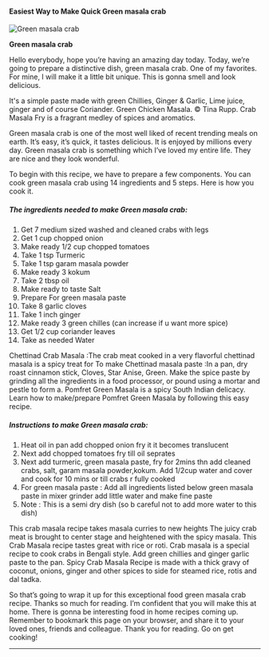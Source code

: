            

#### Easiest Way to Make Quick Green masala crab

![Green masala crab](https://img-global.cpcdn.com/recipes/7031ee2cf555eec1/751x532cq70/green-masala-crab-recipe-main-photo.jpg)

**Green masala crab**

Hello everybody, hope you’re having an amazing day today. Today, we’re going to prepare a distinctive dish, green masala crab. One of my favorites. For mine, I will make it a little bit unique. This is gonna smell and look delicious.

It's a simple paste made with green Chillies, Ginger & Garlic, Lime juice, ginger and of course Coriander. Green Chicken Masala. © Tina Rupp. Crab Masala Fry is a fragrant medley of spices and aromatics.

Green masala crab is one of the most well liked of recent trending meals on earth. It’s easy, it’s quick, it tastes delicious. It is enjoyed by millions every day. Green masala crab is something which I’ve loved my entire life. They are nice and they look wonderful.

To begin with this recipe, we have to prepare a few components. You can cook green masala crab using 14 ingredients and 5 steps. Here is how you cook it.

##### The ingredients needed to make Green masala crab:

1.  Get 7 medium sized washed and cleaned crabs with legs
2.  Get 1 cup chopped onion
3.  Make ready 1/2 cup chopped tomatoes
4.  Take 1 tsp Turmeric
5.  Take 1 tsp garam masala powder
6.  Make ready 3 kokum
7.  Take 2 tbsp oil
8.  Make ready to taste Salt
9.  Prepare For green masala paste
10.  Take 8 garlic cloves
11.  Take 1 inch ginger
12.  Make ready 3 green chilles (can increase if u want more spice)
13.  Get 1/2 cup coriander leaves
14.  Take as needed Water

Chettinad Crab Masala :The crab meat cooked in a very flavorful chettinad masala is a spicy treat for To make Chettinad masala paste :In a pan, dry roast cinnamon stick, Cloves, Star Anise, Green. Make the spice paste by grinding all the ingredients in a food processor, or pound using a mortar and pestle to form a. Pomfret Green Masala is a spicy South Indian delicacy. Learn how to make/prepare Pomfret Green Masala by following this easy recipe.

##### Instructions to make Green masala crab:

1.  Heat oil in pan add chopped onion fry it it becomes translucent
2.  Next add chopped tomatoes fry till oil seprates
3.  Next add turmeric, green masala paste, fry for 2mins thn add cleaned crabs, salt, garam masala powder,kokum. Add 1/2cup water and cover and cook for 10 mins or till crabs r fully cooked
4.  For green masala paste : Add all ingredients listed below green masala paste in mixer grinder add little water and make fine paste
5.  Note : This is a semi dry dish (so b careful not to add more water to this dish)

This crab masala recipe takes masala curries to new heights The juicy crab meat is brought to center stage and heightened with the spicy masala. This Crab Masala recipe tastes great with rice or roti. Crab masala is a special recipe to cook crabs in Bengali style. Add green chillies and ginger garlic paste to the pan. Spicy Crab Masala Recipe is made with a thick gravy of coconut, onions, ginger and other spices to side for steamed rice, rotis and dal tadka.

So that’s going to wrap it up for this exceptional food green masala crab recipe. Thanks so much for reading. I’m confident that you will make this at home. There is gonna be interesting food in home recipes coming up. Remember to bookmark this page on your browser, and share it to your loved ones, friends and colleague. Thank you for reading. Go on get cooking!

* * *